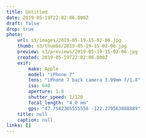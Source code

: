 ```yaml
---
title: Untitled
date: 2019-05-19T22:02:06.000Z
draft: false
drop: true
photo:
    url: s3/images/2019-05-19-15-02-06.jpg
    thumb: s3/thumbs/2019-05-19-15-02-06.jpg
    preview: s3/previews/2019-05-19-15-02-06.jpg
    created: 2019-05-19T22:02:06.000Z
    exif:
        make: Apple
        model: "iPhone 7"
        lens: "iPhone 7 back camera 3.99mm f/1.8"
        iso: 640
        aperture: 1.8
        shutter_speed: 1/120
        focal_length: "4.0 mm"
        gps: "47.7542305555556 -122.279563888889"
    title: null
    caption: null
links: []
---
```

